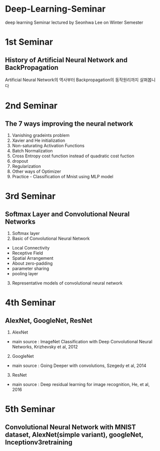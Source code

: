 # Deep-Learning-Seminar
deep learning Seminar lectured by Seonhwa Lee on Winter Semester

# 1st Seminar
## History of Artificial Neural Network and BackPropagation
Artificial Neural Network의 역사부터  Backpropagation의 동작원리까지 살펴봅니다

# 2nd Seminar
## The 7 ways improving the neural network
1. Vanishing gradeints problem
2. Xavier and He initialization
3. Non-saturating Activation Functions
4. Batch Normalization
5. Cross Entropy cost function instead of quadratic cost fuction
6. dropout
7. Regularization
8. Other ways of Optimizer
9. Practice - Classification of Mnist using MLP model

# 3rd Seminar
## Softmax Layer and Convolutional Neural Networks
1. Softmax layer
2. Basic of Convolutional Neural Network
  - Local Connectivity
  - Receptive Field
  - Spatial Arrangement
  - About zero-padding
  - parameter sharing
  - pooling layer
3. Representative models of convolutional neural network 

# 4th Seminar
## AlexNet, GoogleNet, ResNet
1. AlexNet
- main source : ImageNet Classification with Deep Convolutional Neural Networks, Krizhevsky et al, 2012
2. GoogleNet
- main source : Going Deeper with convolutions, Szegedy et al, 2014
3. ResNet
- main source : Deep residual learning for image recognition, He, et al, 2016 

# 5th Seminar
## Convolutional Neural Network with MNIST dataset, AlexNet(simple variant), googleNet, Inceptionv3retraining
